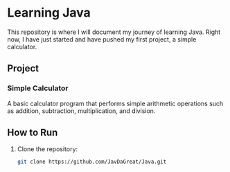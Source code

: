 # Learning Java

This repository is where I will document my journey of learning Java. Right now, I have just started and have pushed my first project, a simple calculator.

## Project

### Simple Calculator
A basic calculator program that performs simple arithmetic operations such as addition, subtraction, multiplication, and division.

## How to Run

1. Clone the repository:
   ```bash
   git clone https://github.com/JavDaGreat/Java.git
